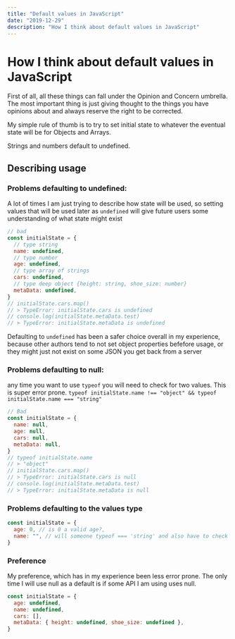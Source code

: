 ```yaml
---
title: "Default values in JavaScript"
date: "2019-12-29"
description: "How I think about default values in JavaScript"
---
```


# How I think about default values in JavaScript

First of all, all these things can fall under the Opinion and Concern
umbrella. The most important thing is just giving thought to the things
you have opinions about and always reserve the right to be corrected.

My simple rule of thumb is to try to set initial state to whatever the
eventual state will be for Objects and Arrays.

Strings and numbers default to undefined.

## Describing usage

### Problems defaulting to undefined:

A lot of times I am just trying to describe how state will be used,
so setting values that will be used later as `undefined` will give
future users some understanding of what state might exist

```javascript
// bad
const initialState = {
  // type string
  name: undefined,
  // type number
  age: undefined,
  // type array of strings
  cars: undefined,
  // type deep object {height: string, shoe_size: number}
  metaData: undefined,
}
// initialState.cars.map()
// > TypeError: initialState.cars is undefined
// console.log(initialState.metaData.test)
// > TypeError: initialState.metaData is undefined
```

Defaulting to `undefined` has been a safer choice overall in my experience,
because other authors tend to not set object properties befefore usage, or
they might just not exist on some JSON you get back from a server

### Problems defaulting to null:

any time you want to use `typeof` you will need to check for two values.
This is super error prone.
`typeof initialState.name !== "object" && typeof initialState.name === "string"`

```javascript
// Bad
const initialState = {
  name: null,
  age: null,
  cars: null,
  metaData: null,
}
// typeof initialState.name
// > "object"
// initialState.cars.map()
// > TypeError: initialState.cars is null
// console.log(initialState.metaData.test)
// > TypeError: initialState.metaData is null
```

### Problems defaulting to the values type

```javascript
const initialState = {
  age: 0, // is 0 a valid age?,
  name: "", // will someone typeof === 'string' and also have to check length?
}
```

### Preference

My preference, which has in my experience been less error prone.
The only time I will use null as a default is if some API I am using uses null.

```javascript
const initialState = {
  age: undefined,
  name: undefined,
  cars: [],
  metaData: { height: undefined, shoe_size: undefined },
}
```
